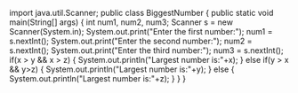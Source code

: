 import java.util.Scanner;
public class BiggestNumber
{
public static void main(String[] args)
{
int num1, num2, num3;
Scanner s = new Scanner(System.in);
System.out.print(&quot;Enter the first number:&quot;);
num1 = s.nextInt();
System.out.print(&quot;Enter the second number:&quot;);
num2 = s.nextInt();
System.out.print(&quot;Enter the third number:&quot;);
num3 = s.nextInt();
if(x &gt; y &amp;&amp; x &gt; z)
{
System.out.println(&quot;Largest number is:&quot;+x);
}
else if(y &gt; x &amp;&amp; y&gt;z)
{
System.out.println(&quot;Largest number is:&quot;+y);
}
else
{
System.out.println(&quot;Largest number is:&quot;+z);
}
}
}
